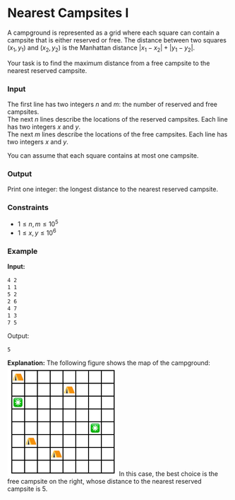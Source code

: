 # Nearest Campsites I

A campground is represented as a grid where each square can contain a campsite that is either reserved or free. The
distance between two squares $(x_1, y_1)$ and $(x_2, y_2)$ is the Manhattan distance $|x_1 - x_2| + |y_1 - y_2|$.

Your task is to find the maximum distance from a free campsite to the nearest reserved campsite.

### Input

The first line has two integers $n$ and $m$: the number of reserved and free campsites.  
The next $n$ lines describe the locations of the reserved campsites. Each line has two integers $x$ and $y$.  
The next $m$ lines describe the locations of the free campsites. Each line has two integers $x$ and $y$.

You can assume that each square contains at most one campsite.

### Output

Print one integer: the longest distance to the nearest reserved campsite.

### Constraints

* $1 \le n, m \le 10^5$
* $1 \le x, y \le 10^6$

### Example

**Input:**

```
4 2
1 1
5 2
2 6
4 7
1 3
7 5
```

Output:

```
5
```

**Explanation:** The following figure shows the map of the campground:
![](retkeily.png)
In this case, the best choice is the free campsite on the right, whose distance to the nearest reserved campsite is 5.

